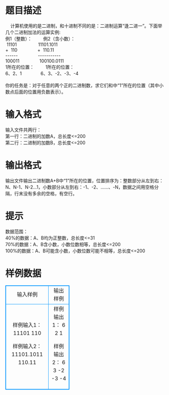 # 

 
 # 题目描述 
&nbsp;&nbsp;&nbsp;&nbsp;计算机使用的是二进制，和十进制不同的是：二进制运算“逢二进一”。下面举几个二进制加法的运算实例:<BR>例1（整数）：&nbsp;&nbsp;&nbsp;&nbsp;&nbsp;&nbsp;&nbsp;&nbsp;&nbsp;例2（含小数）：<BR>&nbsp;11101&nbsp;&nbsp;&nbsp;&nbsp;&nbsp;&nbsp;&nbsp;&nbsp;&nbsp;&nbsp;&nbsp;&nbsp;&nbsp;&nbsp;&nbsp;&nbsp;&nbsp;11101.1011<BR>+&nbsp;&nbsp;110&nbsp;&nbsp;&nbsp;&nbsp;&nbsp;&nbsp;&nbsp;&nbsp;&nbsp;&nbsp;&nbsp;&nbsp;&nbsp;&nbsp;&nbsp;&nbsp;+&nbsp;&nbsp;110.11<BR>------&nbsp;&nbsp;&nbsp;&nbsp;&nbsp;&nbsp;&nbsp;&nbsp;&nbsp;&nbsp;&nbsp;&nbsp;&nbsp;&nbsp;&nbsp;&nbsp;-----------<BR>100011&nbsp;&nbsp;&nbsp;&nbsp;&nbsp;&nbsp;&nbsp;&nbsp;&nbsp;&nbsp;&nbsp;&nbsp;&nbsp;&nbsp;&nbsp;&nbsp;100100.0111<BR>1所在的位置：&nbsp;&nbsp;&nbsp;&nbsp;&nbsp;&nbsp;&nbsp;&nbsp;&nbsp;1所在的位置：<BR>6、2、1&nbsp;&nbsp;&nbsp;&nbsp;&nbsp;&nbsp;&nbsp;&nbsp;&nbsp;&nbsp;&nbsp;&nbsp;&nbsp;&nbsp;&nbsp;6、3、-2、-3、-4<BR><BR>你的任务是：对于任意的两个正的二进制数，求它们和中“1”所在的位置（其中小数点后面的位置用负数表示）。 

 
 # 输入格式 
输入文件共两行：<BR>第一行：二进制的加数A，总长度&lt;=200<BR>第二行：二进制的加数B，总长度&lt;=200 

 
 # 输出格式 
输出文件输出二进制数A+B中“1”所在的位置，位置排序为：整数部分从左到右：N、N-1、N-2...1，小数部分从左到右：-1、-2、......、-N，数据之间用空格分隔，行末没有多余的空格，有空行。 

 
 # 提示 
数据范围：<BR>40%的数据：A、B均为正整数，总长度&lt;=31<BR>70%的数据：A、B含小数，小数位数相等，总长度&lt;=200<BR>100%的数据：A、B可能含小数，小数位数可能不相等，总长度&lt;=200 
# 样例数据
<style>
        table,table tr th, table tr td { border:1px solid #0094ff; }
        table { width: 200px; min-height: 25px; line-height: 25px; text-align: center; border-collapse: collapse;}   
    </style>
<table>
	<tr>
		<td>输入样例</td>
		<td>输出样例</td>
	</tr>
<tr><td>样例输入1：
11101
110

样例输入2：
11101.1011
110.11
</td><td>样例输出1：
6 2 1

样例输出2：
6 3 -2 -3 -4
</td></tr></table>
